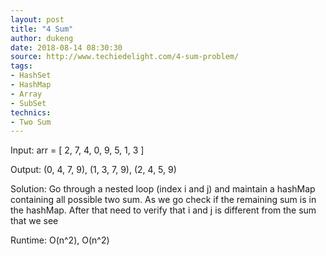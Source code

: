 ```yaml
---
layout: post
title: "4 Sum"
author: dukeng
date: 2018-08-14 08:30:30
source: http://www.techiedelight.com/4-sum-problem/
tags:
- HashSet
- HashMap
- Array
- SubSet
technics:
- Two Sum
---
```


Input: arr = [ 2, 7, 4, 0, 9, 5, 1, 3 ]

Output: (0, 4, 7, 9), (1, 3, 7, 9), (2, 4, 5, 9)

Solution: Go through a nested loop (index i and j) and maintain a hashMap containing all possible two sum. As we go check if the remaining sum is in the hashMap. After that need to verify that i and j is different from the sum that we see

Runtime: O(n^2), O(n^2)
